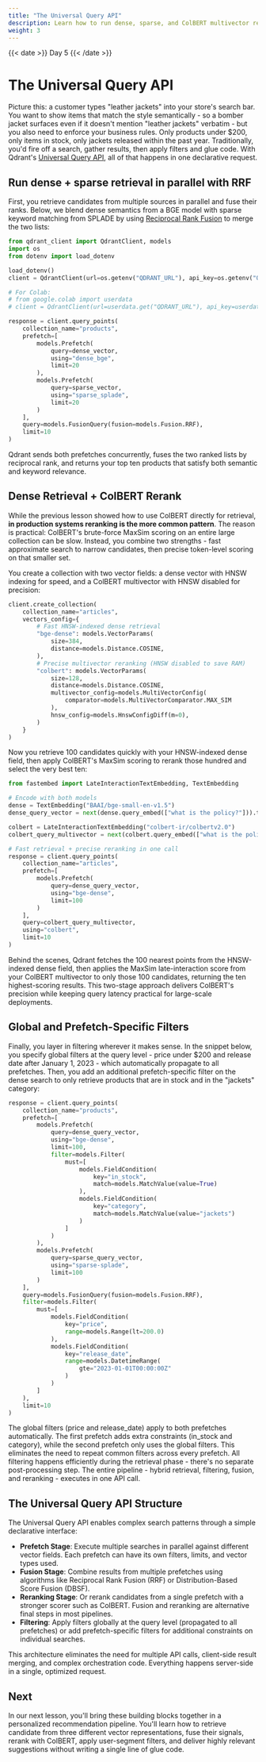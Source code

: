 ```yaml
---
title: "The Universal Query API"
description: Learn how to run dense, sparse, and ColBERT multivector retrieval with Qdrant’s Universal Query API—fusing, filtering, and reranking results in a single atomic request.
weight: 3
---
```


{{< date >}} Day 5 {{< /date >}}

# The Universal Query API

Picture this: a customer types "leather jackets" into your store's search bar. You want to show items that match the style semantically - so a bomber jacket surfaces even if it doesn't mention "leather jackets" verbatim - but you also need to enforce your business rules. Only products under $200, only items in stock, only jackets released within the past year. Traditionally, you'd fire off a search, gather results, then apply filters and glue code. With Qdrant's [Universal Query API](/documentation/concepts/hybrid-queries/), all of that happens in one declarative request.

## Run dense + sparse retrieval in parallel with RRF

First, you retrieve candidates from multiple sources in parallel and fuse their ranks. Below, we blend dense semantics from a BGE model with sparse keyword matching from SPLADE by using [Reciprocal Rank Fusion](/documentation/concepts/hybrid-queries/#hybrid-search) to merge the two lists:

```python
from qdrant_client import QdrantClient, models
import os
from dotenv import load_dotenv

load_dotenv()
client = QdrantClient(url=os.getenv("QDRANT_URL"), api_key=os.getenv("QDRANT_API_KEY"))

# For Colab:
# from google.colab import userdata
# client = QdrantClient(url=userdata.get("QDRANT_URL"), api_key=userdata.get("QDRANT_API_KEY"))

response = client.query_points(
    collection_name="products",
    prefetch=[
        models.Prefetch(
            query=dense_vector,
            using="dense_bge",
            limit=20
        ),
        models.Prefetch(
            query=sparse_vector,
            using="sparse_splade",
            limit=20
        )
    ],
    query=models.FusionQuery(fusion=models.Fusion.RRF),
    limit=10
)
```

Qdrant sends both prefetches concurrently, fuses the two ranked lists by reciprocal rank, and returns your top ten products that satisfy both semantic and keyword relevance.

## Dense Retrieval + ColBERT Rerank

While the previous lesson showed how to use ColBERT directly for retrieval, **in production systems reranking is the more common pattern**. The reason is practical: ColBERT's brute-force MaxSim scoring on an entire large collection can be slow. Instead, you combine two strengths - fast approximate search to narrow candidates, then precise token-level scoring on that smaller set.

You create a collection with two vector fields: a dense vector with HNSW indexing for speed, and a ColBERT multivector with HNSW disabled for precision:

```python
client.create_collection(
    collection_name="articles",
    vectors_config={
        # Fast HNSW-indexed dense retrieval
        "bge-dense": models.VectorParams(
            size=384,
            distance=models.Distance.COSINE,
        ),
        # Precise multivector reranking (HNSW disabled to save RAM)
        "colbert": models.VectorParams(
            size=128,
            distance=models.Distance.COSINE,
            multivector_config=models.MultiVectorConfig(
                comparator=models.MultiVectorComparator.MAX_SIM
            ),
            hnsw_config=models.HnswConfigDiff(m=0),
        )
    }
)
```

Now you retrieve 100 candidates quickly with your HNSW-indexed dense field, then apply ColBERT's MaxSim scoring to rerank those hundred and select the very best ten:

```python
from fastembed import LateInteractionTextEmbedding, TextEmbedding

# Encode with both models
dense = TextEmbedding("BAAI/bge-small-en-v1.5")
dense_query_vector = next(dense.query_embed(["what is the policy?"])).tolist()

colbert = LateInteractionTextEmbedding("colbert-ir/colbertv2.0")
colbert_query_multivector = next(colbert.query_embed(["what is the policy?"])).tolist()

# Fast retrieval + precise reranking in one call
response = client.query_points(
    collection_name="articles",
    prefetch=[
        models.Prefetch(
            query=dense_query_vector,
            using="bge-dense",
            limit=100
        )
    ],
    query=colbert_query_multivector,
    using="colbert",
    limit=10
)
```

Behind the scenes, Qdrant fetches the 100 nearest points from the HNSW-indexed dense field, then applies the MaxSim late-interaction score from your ColBERT multivector to only those 100 candidates, returning the ten highest-scoring results. This two-stage approach delivers ColBERT's precision while keeping query latency practical for large-scale deployments.

## Global and Prefetch-Specific Filters

Finally, you layer in filtering wherever it makes sense. In the snippet below, you specify global filters at the query level - price under $200 and release date after January 1, 2023 - which automatically propagate to all prefetches. Then, you add an additional prefetch-specific filter on the dense search to only retrieve products that are in stock and in the "jackets" category:

```python
response = client.query_points(
    collection_name="products",
    prefetch=[
        models.Prefetch(
            query=dense_query_vector,
            using="bge-dense",
            limit=100,
            filter=models.Filter(
                must=[
                    models.FieldCondition(
                        key="in_stock",
                        match=models.MatchValue(value=True)
                    ),
                    models.FieldCondition(
                        key="category",
                        match=models.MatchValue(value="jackets")
                    )
                ]
            )
        ),
        models.Prefetch(
            query=sparse_query_vector,
            using="sparse-splade",
            limit=100
        )
    ],
    query=models.FusionQuery(fusion=models.Fusion.RRF),
    filter=models.Filter(
        must=[
            models.FieldCondition(
                key="price",
                range=models.Range(lt=200.0)
            ),
            models.FieldCondition(
                key="release_date",
                range=models.DatetimeRange(
                    gte="2023-01-01T00:00:00Z"
                )
            )
        ]
    ),
    limit=10
)
```

The global filters (price and release_date) apply to both prefetches automatically. The first prefetch adds extra constraints (in_stock and category), while the second prefetch only uses the global filters. This eliminates the need to repeat common filters across every prefetch. All filtering happens efficiently during the retrieval phase - there's no separate post-processing step. The entire pipeline - hybrid retrieval, filtering, fusion, and reranking - executes in one API call.

## The Universal Query API Structure

The Universal Query API enables complex search patterns through a simple declarative interface:

- **Prefetch Stage**: Execute multiple searches in parallel against different vector fields. Each prefetch can have its own filters, limits, and vector types used.
- **Fusion Stage**: Combine results from multiple prefetches using algorithms like Reciprocal Rank Fusion (RRF) or Distribution-Based Score Fusion (DBSF).
- **Reranking Stage**: Or rerank candidates from a single prefetch with a stronger scorer such as ColBERT. Fusion and reranking are alternative final steps in most pipelines.
- **Filtering**: Apply filters globally at the query level (propagated to all prefetches) or add prefetch-specific filters for additional constraints on individual searches.

This architecture eliminates the need for multiple API calls, client-side result merging, and complex orchestration code. Everything happens server-side in a single, optimized request.

## Next

In our next lesson, you'll bring these building blocks together in a personalized recommendation pipeline. You'll learn how to retrieve candidate from three different vector representations, fuse their signals, rerank with ColBERT, apply user-segment filters, and deliver highly relevant suggestions without writing a single line of glue code.